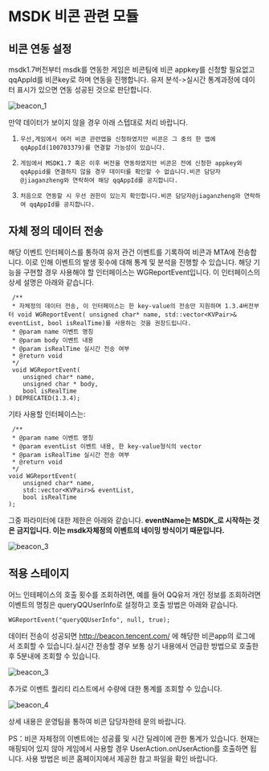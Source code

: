 ﻿MSDK 비콘 관련 모듈
===
비콘 연동 설정
---
msdk1.7버전부터 msdk를 연동한 게임은 비콘팀에 비콘 appkey를 신청할 필요없고 qqAppId를 비콘key로 하며 연동을 진행합니다. 유저 분석->실시간 통계과정에 데이터 표시가 있으면 연동 성공된 것으로 판단합니다.

![beacon_1](./beacon_res1.png)

만약 데이터가 보이지 않을 경우 아래 스텝대로 처리 바랍니다.

1.     우선,게임에서 여러 비콘 관련앱을 신청하였지만 비콘은 그 중의 한 앱에 qqAppId(100703379)를 연결할 가능성이 있습니다.

2.     게임에서 MSDK1.7 혹은 이후 버전을 연동하였지만 비콘은 전에 신청한 appkey와 qqAppid를 연결하지 않을 경우 데이터를 확인할 수 없습니다.비콘 담당자@jiaganzheng와 연락하여 해당 qqAppId를 공지합니다.

3.     처음으로 연동할 시 우선 권한이 있는지 확인합니다.비콘 담당자@jiaganzheng와 연락하여 qqAppId를 공지합니다.


자체 정의 데이터 전송
---
해당 이벤트 인터페이스를 통하여 유저 관건 이벤트를 기록하여 비콘과 MTA에 전송합니다. 이로 인해 이벤트의 발생 횟수에 대해 통계 및 분석을 진행할 수 있습니다. 해당 기능을 구현할 경우 사용해야 할 인터페이스는 WGReportEvent입니다. 이 인터페이스의 상세 설명은 아래와 같습니다. 


     /**
	 * 자체정의 데이터 전송, 이 인터페이스는 한 key-value의 전송만 지원하며 1.3.4버전부터 void WGReportEvent( unsigned char* name, std::vector<KVPair>& eventList, bool isRealTime)를 사용하는 것을 권장드립니다.
	 * @param name 이벤트 명칭
	 * @param body 이벤트 내용
	 * @param isRealTime 실시간 전송 여부
	 * @return void
	 */
     void WGReportEvent(
		unsigned char* name, 
		unsigned char * body, 
		bool isRealTime
	) DEPRECATED(1.3.4);

기타 사용할 인터페이스는:
     
     /**
	 * @param name 이벤트 명칭
	 * @param eventList 이벤트 내용, 한 key-value형식의 vector
	 * @param isRealTime 실시간 전송 여부
	 * @return void
	 */
	void WGReportEvent(
		unsigned char* name, 
		std::vector<KVPair>& eventList, 
		bool isRealTime
	);

그중 파라미터에 대한 제한은 아래와 같습니다. **eventName는 MSDK_로 시작하는 것은 금지입니다. 이는 msdk자체정의 이벤트의 네이밍 방식이기 때문입니다.**

![beacon_3](./beacon_d1.png)

적용 스테이지
---

어느 인테페이스의 호출 횟수를 조회하려면, 예를 들어 QQ유저 개인 정보를 조회하려면 이벤트의 명칭은 queryQQUserInfo로 설정하고 호출 방법은 아래와 같습니다.

    WGReportEvent("queryQQUserInfo", null, true);

데이터 전송이 성공되면 http://beacon.tencent.com/ 에 해당한 비콘app의 로그에서 조회할 수 있습니다.실시간 전송할 경우 보통 상기 내용에서 언급한 방법으로 호출한 후 5분내에 조회할 수 있습니다.

![beacon_3](./beacon_d2.png)

추가로 이벤트 퀄리티 리스트에서 수량에 대한 통계를 조회할 수 있습니다.


![beacon_4](./beacon_d3.png)

상세 내용은 운영팀을 통하여 비콘 담당자한테 문의 바랍니다.

PS：비콘 자체정의 이벤트에는 성공률 및 시간 딜레이에 관한 통계가 있습니다. 현재는 매핑되어 있지 않아 게임에서 사용할 경우 UserAction.onUserAction를 호출하면 됩니다. 사용 방법은 비콘 홈페이지에서 제공한 참고 파일을 확인 바랍니다.